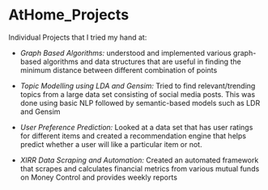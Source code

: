 # AtHome_Projects
Individual Projects that I tried my hand at:

- _Graph Based Algorithms:_ understood and implemented various graph-based algorithms and data structures that are useful in finding the minimum distance between different combination of points

- *Topic Modelling using LDA and Gensim:* Tried to find relevant/trending topics from a large data set consisting of social media posts. This was done using basic NLP followed by semantic-based models such as LDR and Gensim

- *User Preference Prediction:* Looked at a data set that has user ratings for different items and created a recommendation engine that helps predict whether a user will like a particular item or not. 

- *XIRR Data Scraping and Automation:* Created an automated framework that scrapes and calculates financial metrics from various mutual funds on Money Control and provides weekly reports

